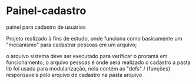 # Painel-cadastro
painel para cadastro de usuários 

Projeto realizado à fins de estudo, onde funciona como basicamente um "mecanismo" para cadastrar pessoas em um arquivo;

o arquivo sistema deve ser executado para verificar o prorama em funcionamento;
o arquivo pessoas é onde será realizado o cadastro 
a pasta lib foi usada para modularização, nela contém as "defs" / (funções) responsaveis pelo arquivo de cadastro na pasta arquivo 
